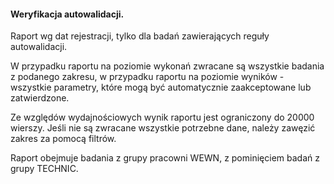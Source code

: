 #### Weryfikacja autowalidacji.

Raport wg dat rejestracji, tylko dla badań zawierających reguły autowalidacji. 

W przypadku raportu na poziomie wykonań zwracane są wszystkie badania z podanego zakresu,
w przypadku raportu na poziomie wyników - wszystkie parametry, które mogą być automatycznie zaakceptowane lub zatwierdzone.

Ze względów wydajnościowych wynik raportu jest ograniczony do 20000 wierszy. Jeśli nie są zwracane wszystkie potrzebne dane, należy
zawęzić zakres za pomocą filtrów.

Raport obejmuje badania z grupy pracowni WEWN, z pominięciem badań z grupy TECHNIC.